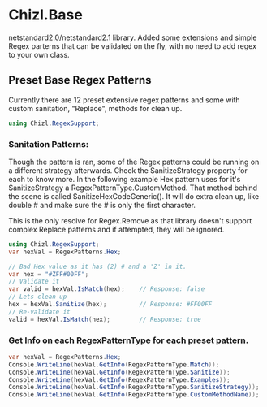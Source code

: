 # Chizl.Base
netstandard2.0/netstandard2.1 library.  Added some extensions and simple Regex parterns that can be validated on the fly, with no need to add regex to your own class.

## Preset Base Regex Patterns
Currently there are 12 preset extensive regex patterns and some with custom sanitation, "Replace", methods for clean up.
```csharp
using Chizl.RegexSupport;
```

### Sanitation Patterns:
Though the pattern is ran, some of the Regex patterns could be running on a different strategy afterwards.  Check the SanitizeStrategy property for each to know more.  In the following example Hex pattern uses for it's SanitizeStrategy a RegexPatternType.CustomMethod.  That method behind the scene is called SanitizeHexCodeGeneric().  It will do extra clean up, like double # and make sure the # is only the first character.  

This is the only resolve for Regex.Remove as that library doesn't support complex Replace patterns and if attempted, they will be ignored.
```csharp
using Chizl.RegexSupport;
var hexVal = RegexPatterns.Hex;

// Bad Hex value as it has (2) # and a 'Z' in it.
var hex = "#ZFF#00FF";
// Validate it
var valid = hexVal.IsMatch(hex);	// Response: false
// Lets clean up
hex = hexVal.Sanitize(hex);			// Response: #FF00FF
// Re-validate it
valid = hexVal.IsMatch(hex);        // Response: true
```

### Get Info on each RegexPatternType for each preset pattern.
```csharp
var hexVal = RegexPatterns.Hex;
Console.WriteLine(hexVal.GetInfo(RegexPatternType.Match));              //^#?([a-fA-F0-9]{8}|[a-fA-F0-9]{6}|[a-fA-F0-9]{3})$
Console.WriteLine(hexVal.GetInfo(RegexPatternType.Sanitize));           //[^#a-fA-F0-9$]
Console.WriteLine(hexVal.GetInfo(RegexPatternType.Examples));           //#CCC, CCC, #C0C0C0, C0C0C0, #FFC0C0C0, FFC0C0C0
Console.WriteLine(hexVal.GetInfo(RegexPatternType.SanitizeStrategy));   //CustomMethod
Console.WriteLine(hexVal.GetInfo(RegexPatternType.CustomMethodName));   //SanitizeHexCodeGeneric
```
